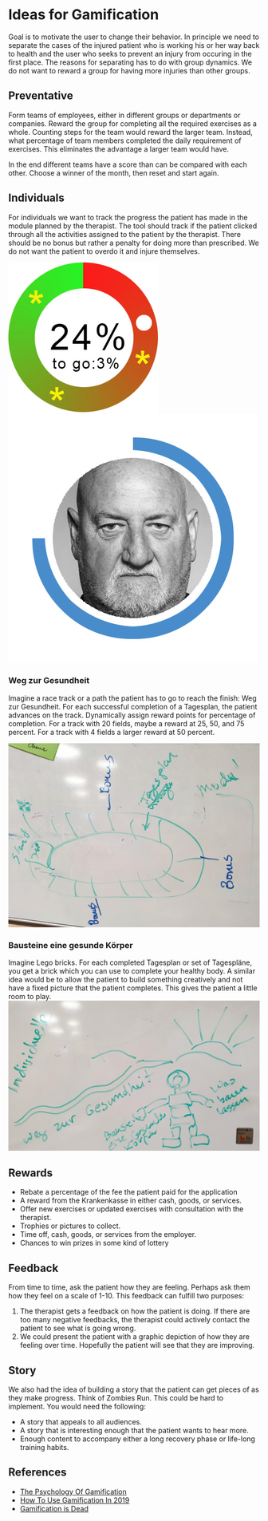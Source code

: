 # Ideas for Gamification

Goal is to motivate the user to change their behavior. In principle we need to separate the cases of the injured patient who is working his or her way back to health and the user who seeks to prevent an injury from occuring in the first place. The reasons for separating has to do with group dynamics. We do not want to reward a group for having more injuries than other groups.

## Preventative
Form teams of employees, either in different groups or departments or companies. Reward the group for completing all the required exercises as a whole. Counting steps for the team would reward the larger team. Instead, what percentage of team members completed the daily requirement of exercises. This eliminates the advantage a larger team would have.

In the end different teams have a score than can be compared with each other. Choose a winner of the month, then reset and start again.

## Individuals
For individuals we want to track the progress the patient has made in the module planned by the therapist. The tool should track if the patient clicked through all the activities assigned to the patient by the therapist. There should be no bonus but rather a penalty for doing more than prescribed. We do not want the patient to overdo it and injure themselves.

![Progress Example One](https://github.com/Pranado-gGmbH/PhysioApp/blob/master/gamification/Fortschritt.jpg "Progress Example One")
![Progress Example Two](https://github.com/Pranado-gGmbH/PhysioApp/blob/master/gamification/Fortschritt2.jpg "Progress Example Two")

### Weg zur Gesundheit
Imagine a race track or a path the patient has to go to reach the finish: Weg zur Gesundheit. For each successful completion of a Tagesplan, the patient advances on the track. Dynamically assign reward points for percentage of completion. For a track with 20 fields, maybe a reward at 25, 50, and 75 percent. For a track with 4 fields a larger reward at 50 percent.

![Rennbahn][Rennbahn]

### Bausteine eine gesunde Körper
Imagine Lego bricks. For each completed Tagesplan or set of Tagespläne, you get a brick which you can use to complete your healthy body. A similar idea would be to allow the patient to build something creatively and not have a fixed picture that the patient completes. This gives the patient a little room to play.
![Weg zur Gesundheit][WzG]

## Rewards
* Rebate a percentage of the fee the patient paid for the application
* A reward from the Krankenkasse in either cash, goods, or services.
* Offer new exercises or updated exercises with consultation with the therapist.
* Trophies or pictures to collect. 
* Time off, cash, goods, or services from the employer.
* Chances to win prizes in some kind of lottery

## Feedback
From time to time, ask the patient how they are feeling. Perhaps ask them how they feel on a scale of 1-10. This feedback can fulfill two purposes:
1. The therapist gets a feedback on how the patient is doing. If there are too many negative feedbacks, the therapist could actively contact the patient to see what is going wrong.
2. We could present the patient with a graphic depiction of how they are feeling over time. Hopefully the patient will see that they are improving.

[Rennbahn]: https://github.com/Pranado-gGmbH/PhysioApp/blob/master/gamification/rennbahn.jpg "Track for life."
[WzG]: https://github.com/Pranado-gGmbH/PhysioApp/blob/master/gamification/weg_zur_gesundheit.jpg "Path to health and building blocks for a healthy body"

## Story
We also had the idea of building a story that the patient can get pieces of as they make progress. Think of Zombies Run. This could be hard to implement. You would need the following:
* A story that appeals to all audiences.
* A story that is interesting enough that the patient wants to hear more.
* Enough content to accompany either a long recovery phase or life-long training habits.

## References
* [The Psychology Of Gamification](https://www.bitcatcha.com/blog/gamify-website-increase-engagement/ "The Psychology Of Gamification")
* [How To Use Gamification In 2019](https://elearningindustry.com/gamification-in-2019-works-use "How To Use Gamification In 2019")
* [Gamification is Dead](https://www.getopensocial.com/blog/news-room/gamification-is-dead "Gamification is Dead")
